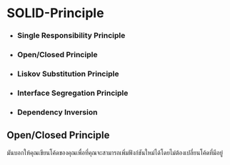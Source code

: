 # SOLID-Principle

- ### Single Responsibility Principle
- ### Open/Closed Principle
- ### Liskov Substitution Principle
- ### Interface Segregation Principle
- ### Dependency Inversion


##  Open/Closed Principle

มันบอกให้คุณเขียนโค้ดของคุณเพื่อที่คุณจะสามารถเพิ่มฟังก์ชันใหม่ได้โดยไม่ต้องเปลี่ยนโค้ดที่มีอยู่
